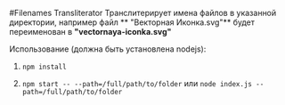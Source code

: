 #Filenames Transliterator
Транслитерирует имена файлов в указанной директории, например файл ** "Векторная Иконка.svg"** будет переименован в **"vectornaya-iconka.svg"**

Использование (должна быть установлена nodejs):
1. `npm install`

2. `npm start -- --path=/full/path/to/folder` или `node index.js --path=/full/path/to/folder`
